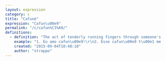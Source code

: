 ```yaml
---
layout: expression
category: c
title: "Cafuné"
expression: "Cafun\u00e9"
permalink: "/c/cafun%C3%A9/"
definitions:
  - definition: "The act of tenderly running fingers through someone's hair."
    example: "1. Eu amo cafun\u00e9!\r\n2. Esse cafun\u00e9 t\u00e1 me dando sono."
    created: "2015-09-04T18:48:18"
    author: "strappo"
---
```

